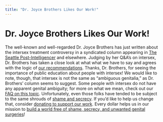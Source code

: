 ```yaml
---
title: "Dr. Joyce Brothers Likes Our Work!"
---
```


# Dr. Joyce Brothers Likes Our Work!

<p>The well-known and well-regarded Dr. Joyce Brothers has just written about the intersex treatment controversy in a syndicated column appearing in <a href="http://seattlepi.nwsource.com/brothers/217988%5C_joyce20.html">The Seattle Post-Intelligencer</a> and elsewhere. Judging by her Q&amp;A&#8217;s on intersex, Dr. Brothers has taken a close look at what what we have to say and agrees with the logic of <a href="/faq/patient-centered">our recommendations</a>. Thanks, Dr. Brothers, for seeing the importance of public education about people with intersex! We would like to note, though, that intersex is not the same as &#8220;ambiguous genitalia,&#8221; as Dr. Brothers&#8217; column seems to suggest. Some people with intersex do not have any apparent genital ambiguity; for more on what we mean, check out our <a href="/faq/ambiguous"><span class="caps">FAQ</span> on this topic</a>. Unfortunately, even those folks have tended to be subject to the same shrouds of <a href="/faq/end%5C_secrecy">shame and secrecy</a>. If you&#8217;d like to help us change that, consider <a href="/donate">donating to support our work</a>. Every dollar helps us in our mission to <a href="/faq/patient-centered">build a world free of shame, secrecy, and unwanted genital surgeries</a>!</p>